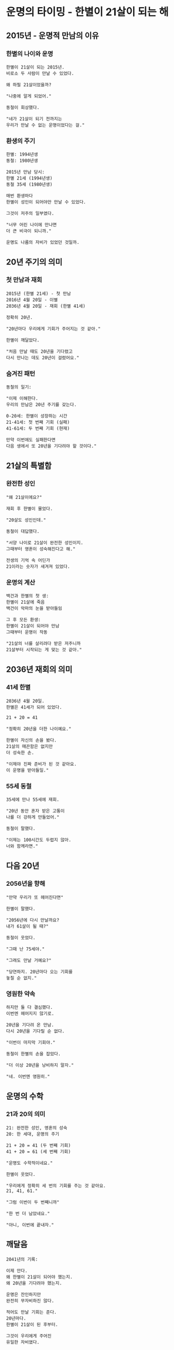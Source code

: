 # 운명의 타이밍 - 한별이 21살이 되는 해

## 2015년 - 운명적 만남의 이유

### 한별의 나이와 운명
```
한별이 21살이 되는 2015년.
비로소 두 사람이 만날 수 있었다.

왜 하필 21살이었을까?

"나중에 알게 되었어."

동철이 회상했다.

"네가 21살이 되기 전까지는
우리가 만날 수 없는 운명이었다는 걸."
```

### 환생의 주기
```
한별: 1994년생
동철: 1980년생

2015년 만남 당시:
한별 21세 (1994년생)
동철 35세 (1980년생)

매번 환생마다
한별이 성인이 되어야만 만날 수 있었다.

그것이 저주의 일부였다.

"너무 어린 나이에 만나면
더 큰 비극이 되니까."

운명도 나름의 자비가 있었던 것일까.
```

## 20년 주기의 의미

### 첫 만남과 재회
```
2015년 (한별 21세) - 첫 만남
2016년 4월 20일 - 이별
2036년 4월 20일 - 재회 (한별 41세)

정확히 20년.

"20년마다 우리에게 기회가 주어지는 것 같아."

한별이 깨달았다.

"처음 만날 때도 20년을 기다렸고
다시 만나는 데도 20년이 걸렸어요."
```

### 숨겨진 패턴
```
동철의 일기:

"이제 이해한다.
우리의 만남은 20년 주기를 갖는다.

0-20세: 한별이 성장하는 시간
21-41세: 첫 번째 기회 (실패)
41-61세: 두 번째 기회 (현재)

만약 이번에도 실패한다면
다음 생에서 또 20년을 기다려야 할 것이다."
```

## 21살의 특별함

### 완전한 성인
```
"왜 21살이에요?"

재회 후 한별이 물었다.

"20살도 성인인데."

동철이 대답했다.

"서양 나이로 21살이 완전한 성인이지.
그때부터 영혼이 성숙해진다고 해."

전생의 기억 속 어딘가
21이라는 숫자가 새겨져 있었다.
```

### 운명의 계산
```
백건과 한별의 첫 생:
한별이 21살에 죽음
백건이 악마의 눈을 받아들임

그 후 모든 환생:
한별이 21살이 되어야 만남
그때부터 운명이 작동

"21살의 너를 살리려다 받은 저주니까
21살부터 시작되는 게 맞는 것 같아."
```

## 2036년 재회의 의미

### 41세 한별
```
2036년 4월 20일.
한별은 41세가 되어 있었다.

21 + 20 = 41

"정확히 20년을 더한 나이예요."

한별이 자신의 손을 봤다.
21살의 매끈함은 없지만
더 성숙한 손.

"이제야 진짜 준비가 된 것 같아요.
이 운명을 받아들일."
```

### 55세 동철
```
35세에 만나 55세에 재회.

"20년 동안 혼자 받은 고통이
나를 더 강하게 만들었어."

동철이 말했다.

"이제는 100시간도 두렵지 않아.
너와 함께라면."
```

## 다음 20년

### 2056년을 향해
```
"만약 우리가 또 헤어진다면"

한별이 말했다.

"2056년에 다시 만날까요?
내가 61살이 될 때?"

동철이 웃었다.

"그때 난 75세야."

"그래도 만날 거예요?"

"당연하지. 20년마다 오는 기회를
놓칠 순 없지."
```

### 영원한 약속
```
하지만 둘 다 결심했다.
이번엔 헤어지지 않기로.

20년을 기다려 온 만남.
다시 20년을 기다릴 순 없다.

"이번이 마지막 기회야."

동철이 한별의 손을 잡았다.

"더 이상 20년을 낭비하지 말자."

"네. 이번엔 영원히."
```

## 운명의 수학

### 21과 20의 의미
```
21: 완전한 성인, 영혼의 성숙
20: 한 세대, 운명의 주기

21 + 20 = 41 (두 번째 기회)
41 + 20 = 61 (세 번째 기회)

"운명도 수학적이네요."

한별이 웃었다.

"우리에게 정확히 세 번의 기회를 주는 것 같아요.
21, 41, 61."

"그럼 이번이 두 번째니까"

"한 번 더 남았네요."

"아니, 이번에 끝내자."
```

## 깨달음

```
2041년의 기록:

이제 안다.
왜 한별이 21살이 되어야 했는지.
왜 20년을 기다려야 했는지.

운명은 잔인하지만
완전히 무자비하진 않다.

적어도 만날 기회는 준다.
20년마다.
한별이 21살이 된 후부터.

그것이 우리에게 주어진
유일한 자비였다.
```